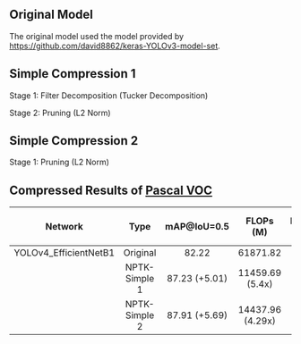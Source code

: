 ## Original Model

The original model used the model provided by https://github.com/david8862/keras-YOLOv3-model-set.



## Simple Compression 1 

Stage 1: Filter Decomposition (Tucker Decomposition)



Stage 2: Pruning (L2 Norm)



## Simple Compression 2

Stage 1: Pruning (L2 Norm)



## Compressed Results of [Pascal VOC](http://host.robots.ox.ac.uk/pascal/VOC)

|        Network        |      Type      |  mAP@IoU=0.5  |    FLOPs (M)     |  Params (M)   | Model Size (MB) |
| :-------------------: | :------------: | :-----------: | :--------------: | :-----------: | :-------------: |
| YOLOv4_EfficientNetB1 |    Original    |     82.22     |     61871.82     |     65.42     |     262.90      |
|                       | NPTK-Simple  1 | 87.23 (+5.01) | 11459.69 (5.4x)  | 10.59 (6.17x) |  44.12 (5.96x)  |
|                       | NPTK-Simple 2  | 87.91 (+5.69) | 14437.96 (4.29x) | 10.79 (6.06x) |  44.36 (5.93x)  |
